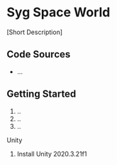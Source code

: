 # Syg Space World

[Short Description]

## Code Sources

* ...

## Getting Started

1. ..
2. ..
3. ..

Unity
1. Install Unity 2020.3.21f1


